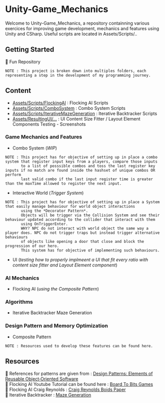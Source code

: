 # Unity-Game_Mechanics

Welcome to Unity-Game_Mechanics, a repository containning various exercices for improving game development, mechanics and features using Unity and CSharp.
Useful scripts are located in Assets/Scripts/..

## Getting Started

👾 Fun Repository

```
NOTE : This project is broken down into multiples folders, each representing a step in the development of my programming journey.
```

## Content

* [Assets/Scripts/FlockingAI](https://github.com/guyllaumedemers/Unity-Game_Mechanics/tree/master/Unity-AI/Unity-FlockingAI/Assets/Scripts) : Flocking AI Scripts
* [Assets/Scripts/ComboSystem](https://github.com/guyllaumedemers/Unity-Game_Mechanics/tree/master/Unity-Gameplay/Unity-Fighting_Mechanics/Assets/Scripts) : Combo System Scripts
* [Assets/Scripts/IterativeMazeGeneration](https://github.com/guyllaumedemers/Unity-Game_Mechanics/tree/master/Unity-Algorithm/Unity-IterativeBacktracker_Maze/Assets/Scripts) : Iterative Backtracker Scripts
* [Assets/ResultingUI/...](https://github.com/guyllaumedemers/Unity-Game_Mechanics/tree/master/Unity-UI/Unity-UI_Hitman_ContentSizeFitter_Testing/ResultingUI_WithAspectRatio) : UI Content Size Fitter / Layout Element Components Testing - Screenshots

### Game Mechanics and Features

*  Combo System (*WIP*)

```
NOTE : This project has for objective of setting up in place a combo system that register input keys from a players, compare those inputs 
       to a list of posssible combos and toss the last register key inputs if no match are found inside the hashset of unique combos OR perform
       last valid combo if the last input register time is greater than the maxTime allowed to register the next input.
```
* Interactive World (*Trigger System*)
```
NOTE : This project has for objective of setting up in place a System that easily manage behaviour for world object interactions
       using the *Decorator Pattern*.
       Objects will be trigger via the Collision System and see their behaviour updated according to the collider that interact with them
       using OnTriggerEnter.
       WHY? NPC do not interact with world object the same way a player does. NPC do not trigger traps but instead trigger alternative behaviours
       of objects like opening a door that close and block the progression of our hero.
       This system has for objective of implementing such behaviours.
```

* UI (*testing how to properly implmeent a UI that fit every ratio with content size fitter and Layout Element component*)

### AI Mechanics

*  Flocking AI (*using the Composite Pattern*)

### Algorithms

*  Iterative Backtracker Maze Generation

### Design Pattern and Memory Optimization

*  Composite Pattern

```
NOTE : Resources used to develop these features can be found here.
```

## Resources

💬 References for patterns are given from : [Design Patterns: Elements of Reusable Object‑Oriented Software](https://www.amazon.ca/-/fr/Gamma-Erich-ebook/dp/B000SEIBB8)
</br>
💬 Flocking AI Youtube Tutorial can be found here : [Board To Bits Games](https://www.youtube.com/playlist?list=PL5KbKbJ6Gf99UlyIqzV1UpOzseyRn5H1d) </br>
💬 Flocking AI Craig Reynolds : [Craig Reynolds Boids Paper](https://www.red3d.com/cwr/boids/)
</br>
💬 Iterative Backtracker : [Maze Generation](https://en.wikipedia.org/wiki/Maze_generation_algorithm)
